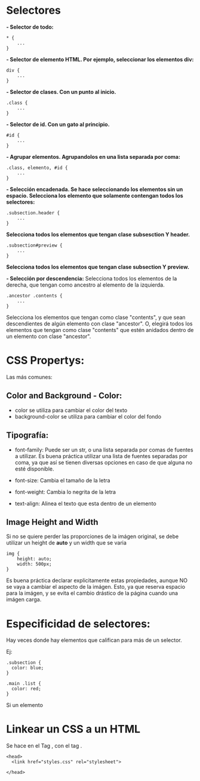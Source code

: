 # Selectores

**- Selector de todo:**

```
* {
    ...
}
```

**- Selector de elemento HTML. Por ejemplo, seleccionar los elementos div:**

```
div {
    ...
}

```

**- Selector de clases. Con un punto al inicio.**

```
.class {
    ...
}
```

**- Selector de id. Con un gato al principio.**

```
#id {
    ...
}
```

**- Agrupar elementos. Agrupandolos en una lista separada por coma:**

```
.class, elemento, #id {
    ...
}
```

**- Selección encadenada. Se hace seleccionando los elementos sin un espacio. Selecciona los elemento que solamente contengan todos los selectores:**

```
.subsection.header {
    ...
}
```
**Selecciona todos los elementos que tengan clase subsesction Y header.**

```
.subsection#preview {
    ...
}
```
**Selecciona todos los elementos que tengan clase subsection Y preview.**

**- Selección por descendencia:** Selecciona todos los elementos de la derecha, que tengan como ancestro al elemento de la izquierda.

```
.ancestor .contents {
    ...
}
```

Selecciona los elementos que tengan como clase "contents", y que sean descendientes de algún elemento con clase "ancestor". O, elegirá todos los elementos que tengan como clase "contents" que estén anidados dentro de un elemento con clase "ancestor".

# CSS Propertys:

Las más comunes:

## Color and Background - Color:

- color se utiliza para cambiar el color del texto
- background-color se utiliza para cambiar el color del fondo

## Tipografía:

- font-family: Puede ser un str, o una lista separada por comas de fuentes a utilizar. Es buena práctica utilizar una lista de fuentes separadas por coma, ya que así se tienen diversas opciones en caso de que alguna no esté disponible.

- font-size: Cambia el tamaño de la letra
- font-weight: Cambia lo negrita de la letra
- text-align: Alinea el texto que esta dentro de un elemento

## Image Height and Width

Si no se quiere perder las proporciones de la imágen original, se debe utilizar un height de **auto** y un width que se varia

```
img {
    height: auto;
    width: 500px;
}
```

Es buena práctica declarar explicitamente estas propiedades, aunque NO se vaya a cambiar el aspecto de la imágen. Esto, ya que reserva espacio para la imágen, y se evita el cambio drástico de la página cuando una imágen carga.

# Especificidad de selectores:

Hay veces donde hay elementos que califican para más de un selector.

Ej:

```
.subsection {
  color: blue;
}

.main .list {
  color: red;
}
```

Si un elemento 


# Linkear un CSS a un HTML

Se hace en el Tag <heas></head>, con el tag <link>.

```
<head>
  <link href="styles.css" rel="stylesheet">

</head>
```

